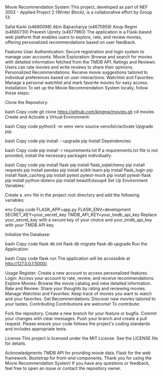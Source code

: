 Movie Recommendation System
This project, developed as part of NEF 3002 - Applied Project 2 (Winter Block), is a collaborative effort by Group 13:

Safal Karki (s4680098)
Abin Bajracharya (s4675959)
Anup Regmi (s4680730)
Pravesh Uprety (s4677960)
The application is a Flask-based web platform that enables users to explore, rate, and review movies, offering personalized recommendations based on user feedback.

Features
User Authentication: Secure registration and login system to manage user accounts.
Movie Exploration: Browse and search for movies with detailed information fetched from the TMDB API.
Ratings and Reviews: Users can rate movies and write reviews to share their opinions.
Personalized Recommendations: Receive movie suggestions tailored to individual preferences based on user interactions.
Watchlist and Favorites: Manage a personal watchlist and mark favorite movies for easy access.
Installation
To set up the Movie Recommendation System locally, follow these steps:

Clone the Repository:

bash
Copy code
git clone https://github.com/kingnw/movies.git
cd movies
Create and Activate a Virtual Environment:

bash
Copy code
python3 -m venv venv
source venv/bin/activate
Upgrade pip:

bash
Copy code
pip install --upgrade pip
Install Dependencies:

bash
Copy code
pip install -r requirements.txt
If a requirements.txt file is not provided, install the necessary packages individually:

bash
Copy code
pip install flask
pip install flask_sqlalchemy
pip install requests
pip install pandas
pip install scikit-learn
pip install flask_login
pip install flask_caching
pip install pytest pytest-mock
pip install pytest-flask
pip install python-dotenv
pip install beautifulsoup4
Set Up Environment Variables:

Create a .env file in the project root directory and add the following variables:

env
Copy code
FLASK_APP=app.py
FLASK_ENV=development
SECRET_KEY=your_secret_key
TMDB_API_KEY=your_tmdb_api_key
Replace your_secret_key with a secure key of your choice and your_tmdb_api_key with your TMDB API key.

Initialize the Database:

bash
Copy code
flask db init
flask db migrate
flask db upgrade
Run the Application:

bash
Copy code
flask run
The application will be accessible at http://127.0.0.1:5000/.

Usage
Register: Create a new account to access personalized features.
Login: Access your account to rate, review, and receive recommendations.
Explore Movies: Browse the movie catalog and view detailed information.
Rate and Review: Share your thoughts by rating and reviewing movies.
Manage Watchlist and Favorites: Keep track of movies you want to watch and your favorites.
Get Recommendations: Discover new movies tailored to your tastes.
Contributing
Contributions are welcome! To contribute:

Fork the repository.
Create a new branch for your feature or bugfix.
Commit your changes with clear messages.
Push your branch and create a pull request.
Please ensure your code follows the project's coding standards and includes appropriate tests.

License
This project is licensed under the MIT License. See the LICENSE file for details.

Acknowledgments
TMDB API for providing movie data.
Flask for the web framework.
Bootstrap for front-end components.
Thank you for using the Movie Recommendation System! If you have any questions or feedback, feel free to open an issue or contact the repository owner.
